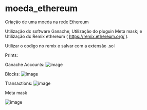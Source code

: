 # moeda_ethereum
Criação de uma moeda na rede Ethereum


Utilização do software Ganache;
Utilização do pluguin Meta mask; e
Utilização do Remix ethereum ( https://remix.ethereum.org/ ).

Utilizar o codigo no remix e salvar com a extensão .sol



Prints:

Ganache
Accounts:
![image](https://github.com/user-attachments/assets/7c49ddc9-0f97-4fcc-98d4-82871ab74911)

Blocks:
![image](https://github.com/user-attachments/assets/7306400e-07fc-429c-9065-85f1522dab3d)

Transactions:
![image](https://github.com/user-attachments/assets/908a58d4-5e74-4cbc-93fb-bc3ed825c94a)

Meta mask

![image](https://github.com/user-attachments/assets/43d00ad7-bed7-452f-823e-5fab52b2def3)
